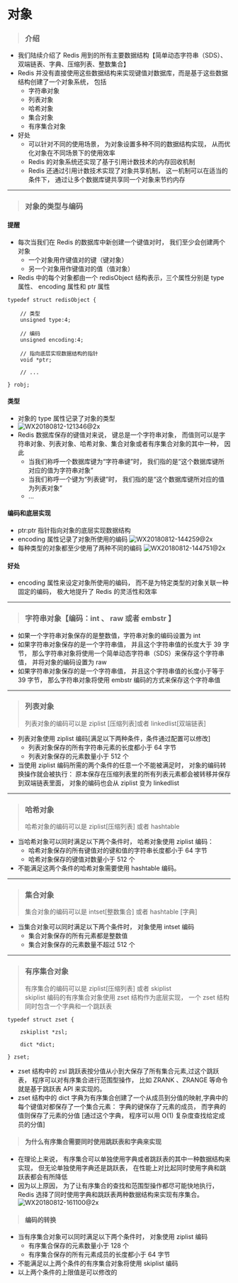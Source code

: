 # 对象
> ### 介绍
* 我们陆续介绍了 Redis 用到的所有主要数据结构【简单动态字符串（SDS）、双端链表、字典、压缩列表、整数集合】
* Redis 并没有直接使用这些数据结构来实现键值对数据库，而是基于这些数据结构创建了一个对象系统， 包括
    * 字符串对象
    * 列表对象
    * 哈希对象
    * 集合对象
    * 有序集合对象
* 好处
    * 可以针对不同的使用场景， 为对象设置多种不同的数据结构实现， 从而优化对象在不同场景下的使用效率
    * Redis 的对象系统还实现了基于引用计数技术的内存回收机制
    * Redis 还通过引用计数技术实现了对象共享机制， 这一机制可以在适当的条件下， 通过让多个数据库键共享同一个对象来节约内存 


-------
> ### 对象的类型与编码
#### 提醒
* 每次当我们在 Redis 的数据库中新创建一个键值对时， 我们至少会创建两个对象
    * 一个对象用作键值对的键（键对象）
    * 另一个对象用作键值对的值（值对象）
* Redis 中的每个对象都由一个 redisObject 结构表示，三个属性分别是 type 属性、 encoding 属性和 ptr 属性

```
typedef struct redisObject {

    // 类型
    unsigned type:4;

    // 编码
    unsigned encoding:4;

    // 指向底层实现数据结构的指针
    void *ptr;

    // ...

} robj;
``` 
#### 类型
* 对象的 type 属性记录了对象的类型
* ![WX20180812-121346@2x](media/WX20180812-121346@2x.png)
* Redis 数据库保存的键值对来说， 键总是一个字符串对象， 而值则可以是字符串对象、列表对象、哈希对象、集合对象或者有序集合对象的其中一种， 因此
    * 当我们称呼一个数据库键为“字符串键”时， 我们指的是“这个数据库键所对应的值为字符串对象”
    * 当我们称呼一个键为“列表键”时， 我们指的是“这个数据库键所对应的值为列表对象”
    * ...

#### 编码和底层实现
* ptr:ptr 指针指向对象的底层实现数据结构
* encoding 属性记录了对象所使用的编码
![WX20180812-144259@2x](media/WX20180812-144259@2x.png)
* 每种类型的对象都至少使用了两种不同的编码
![WX20180812-144751@2x](media/WX20180812-144751@2x.png)

#### 好处
* encoding 属性来设定对象所使用的编码， 而不是为特定类型的对象关联一种固定的编码， 极大地提升了 Redis 的灵活性和效率


-------
> ### 字符串对象【编码：int 、 raw 或者 embstr 】
* 如果一个字符串对象保存的是整数值，字符串对象的编码设置为 int
* 如果字符串对象保存的是一个字符串值， 并且这个字符串值的长度大于 39 字节， 那么字符串对象将使用一个简单动态字符串（SDS）来保存这个字符串值， 并将对象的编码设置为 raw
* 如果字符串对象保存的是一个字符串值， 并且这个字符串值的长度小于等于 39 字节， 那么字符串对象将使用 embstr 编码的方式来保存这个字符串值

-------
> ### 列表对象
> 列表对象的编码可以是 ziplist [压缩列表]或者 linkedlist[双端链表]
* 列表对象使用 ziplist 编码[满足以下两种条件，条件通过配置可以修改]
    * 列表对象保存的所有字符串元素的长度都小于 64 字节
    * 列表对象保存的元素数量小于 512 个
* 当使用 ziplist 编码所需的两个条件的任意一个不能被满足时， 对象的编码转换操作就会被执行： 原本保存在压缩列表里的所有列表元素都会被转移并保存到双端链表里面， 对象的编码也会从 ziplist 变为 linkedlist 


-------
> ### 哈希对象
> 哈希对象的编码可以是 ziplist[压缩列表] 或者 hashtable
* 当哈希对象可以同时满足以下两个条件时， 哈希对象使用 ziplist 编码：
    * 哈希对象保存的所有键值对的键和值的字符串长度都小于 64 字节
    * 哈希对象保存的键值对数量小于 512 个
* 不能满足这两个条件的哈希对象需要使用 hashtable 编码。


-------
> ### 集合对象
> 集合对象的编码可以是 intset[整数集合] 或者 hashtable [字典]
* 当集合对象可以同时满足以下两个条件时， 对象使用 intset 编码
    * 集合对象保存的所有元素都是整数值
    * 集合对象保存的元素数量不超过 512 个
    
-------
> ### 有序集合对象
> 有序集合的编码可以是 ziplist[压缩列表] 或者 skiplist  
> skiplist 编码的有序集合对象使用 zset 结构作为底层实现， 一个 zset 结构同时包含一个字典和一个跳跃表

```
typedef struct zset {

    zskiplist *zsl;

    dict *dict;

} zset;
```
* zset 结构中的 zsl 跳跃表按分值从小到大保存了所有集合元素,过这个跳跃表， 程序可以对有序集合进行范围型操作， 比如 ZRANK 、ZRANGE 等命令就是基于跳跃表 API 来实现的。
* zset 结构中的 dict 字典为有序集合创建了一个从成员到分值的映射,字典中的每个键值对都保存了一个集合元素： 字典的键保存了元素的成员， 而字典的值则保存了元素的分值 [通过这个字典， 程序可以用 O(1) 复杂度查找给定成员的分值]

> #### 为什么有序集合需要同时使用跳跃表和字典来实现
* 在理论上来说， 有序集合可以单独使用字典或者跳跃表的其中一种数据结构来实现， 但无论单独使用字典还是跳跃表， 在性能上对比起同时使用字典和跳跃表都会有所降低
* 因为以上原因， 为了让有序集合的查找和范围型操作都尽可能快地执行， Redis 选择了同时使用字典和跳跃表两种数据结构来实现有序集合。
![WX20180812-161100@2x](media/WX20180812-161100@2x.png)

> #### 编码的转换
* 当有序集合对象可以同时满足以下两个条件时， 对象使用 ziplist 编码
    * 有序集合保存的元素数量小于 128 个
    * 有序集合保存的所有元素成员的长度都小于 64 字节
* 不能满足以上两个条件的有序集合对象将使用 skiplist 编码
* 以上两个条件的上限值是可以修改的 



 